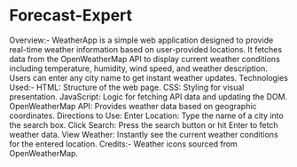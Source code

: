 # Forecast-Expert
Overview:-
WeatherApp is a simple web application designed to provide real-time weather information based on user-provided locations. It fetches data from the OpenWeatherMap API to display current weather conditions including temperature, humidity, wind speed, and weather description. Users can enter any city name to get instant weather updates.
Technologies Used:-
HTML: Structure of the web page.
CSS: Styling for visual presentation.
JavaScript: Logic for fetching API data and updating the DOM.
OpenWeatherMap API: Provides weather data based on geographic coordinates.
Directions to Use:
Enter Location: Type the name of a city into the search box.
Click Search: Press the search button or hit Enter to fetch weather data.
View Weather: Instantly see the current weather conditions for the entered location.
Credits:-
Weather icons sourced from OpenWeatherMap.
